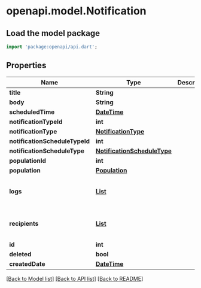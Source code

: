 # openapi.model.Notification

## Load the model package
```dart
import 'package:openapi/api.dart';
```

## Properties
Name | Type | Description | Notes
------------ | ------------- | ------------- | -------------
**title** | **String** |  | [optional] 
**body** | **String** |  | [optional] 
**scheduledTime** | [**DateTime**](DateTime.md) |  | [optional] 
**notificationTypeId** | **int** |  | [optional] 
**notificationType** | [**NotificationType**](NotificationType.md) |  | [optional] 
**notificationScheduleTypeId** | **int** |  | [optional] 
**notificationScheduleType** | [**NotificationScheduleType**](NotificationScheduleType.md) |  | [optional] 
**populationId** | **int** |  | [optional] 
**population** | [**Population**](Population.md) |  | [optional] 
**logs** | [**List<NotificationLog>**](NotificationLog.md) |  | [optional] [default to const []]
**recipients** | [**List<NotificationRecipient>**](NotificationRecipient.md) |  | [optional] [default to const []]
**id** | **int** |  | [optional] 
**deleted** | **bool** |  | [optional] 
**createdDate** | [**DateTime**](DateTime.md) |  | [optional] 

[[Back to Model list]](../README.md#documentation-for-models) [[Back to API list]](../README.md#documentation-for-api-endpoints) [[Back to README]](../README.md)


